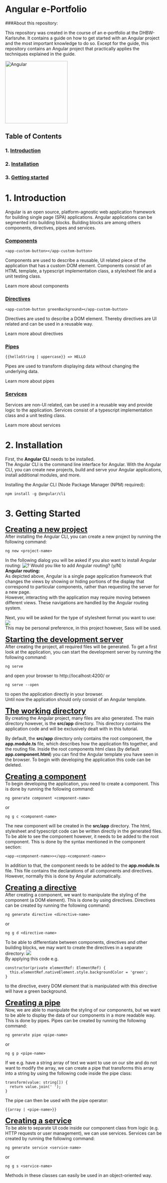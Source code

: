 # Angular e-Portfolio

###About this repository:

This repository was created in the course of an e-portfolio at the DHBW-Karlsruhe. It contains a guide on how to get started with an Angular project and the most important knowledge to do so. Except for the guide, this repository contains an Angular project that practically applies the techniques explained in the guide.

<img src="images/angular.png" alt="Angular" width=200px>

## Table of Contents

### 1. [Introduction](#introduction)
### 2. [Installation](#installation)
### 3. [Getting started](#getting-started)
<a name="introduction"></a>
# 1. Introduction
Angular is an open source, platform-agnostic web application framework for building single page (SPA) applications. Angular applications can be segmented into building blocks. Building blocks are among others components, directives, pipes and services.
### <u>Components</u>
    <app-custom-button></app-custom-button>
Components are used to describe a reusable, UI related piece of the application that has a custom DOM element. Components consist of an HTML template, a typescript implementation class, a stylesheet file and a unit testing class.

Learn more about components
### <u>Directives</u>
    <app-custom-button greenBackground></app-custom-button>
Directives are used to describe a DOM element. Thereby directives are UI related and can be used in a reusable way.

Learn more about directives
### <u>Pipes</u>
    {{helloString | uppercase}} => HELLO
Pipes are used to transform displaying data without changing the underlying data.

Learn more about pipes
### <u>Services</u>
Services are non-UI related, can be used in a reusable way and provide logic to the application. Services consist of a typescript implementation class and a unit testing class.

Learn more about services
<a name="installation"></a>
# 2. Installation
First, the <b>Angular CLI</b> needs to be installed. <br>
The Angular CLI is the command line interface for Angular. With the Angular CLI, you can create new projects, build and serve your Angular applications, install additional modules, and more.

Installing the Angular CLI (Node Package Manager (NPM) required):

    npm install -g @angular/cli
<a name="getting-started"></a>
# 3. Getting Started
<u style="font-size:1.5rem;"><b>Creating a new project</b></u><br>
After installing the Angular CLI, you can create a new project by running the following command:
  
    ng new <project-name>

In the following dialog you will be asked if you also want to install Angular routing:
<img src="images/installRouting.png" alt="? Would you like to add Angular routing? (y/N)"/><br>
<b>Angular routing:</b><br>
As depicted above, Angular is a single page application framework that changes the views by showing or hiding portions of the display that correspond to particular components, rather than requesting the server for a new page. <br>
However, interacting with the application may require moving between different views. These navigations are handled by the Angular routing system.<br>

Next, you will be asked for the type of stylesheet format you want to use: <br>
<img src="images/installStylesheet.png"><br>
This may be personal preference, in this project however, Sass will be used.

<u style="font-size:1.5rem;"><b>Starting the development server</b></u><br>
After creating the project, all required files will be generated. To get a first look at the application, you can start the development server by running the following command: <br>

    ng serve
and open your browser to http://localhost:4200/ or

    ng serve --open
to open the application directly in your browser. <br>
Until now the application should only consist of an Angular template.

<u style="font-size:1.5rem;"><b>The working directory</b></u><br>
By creating the Angular project, many files are also generated. The main directory however, is the <b>src/app</b> directory. This directory contains the application code and will be exclusively dealt with in this tutorial.

By default, the <b>src/app</b> directory only contains the root component, the <b>app.module.ts</b> file, which describes how the application fits together, and the routing file.
Inside the root components html class (by default <b>app.component.html</b>) you can find the Angular template you have seen in the browser. To begin with developing the application this code can be deleted.

<u style="font-size:1.5rem;"><b>Creating a component</b></u><br>
To begin developing the application, you need to create a component. This is done by running the following command:

    ng generate component <component-name>
or

    ng g c <component-name>
The new component will be created in the <b>src/app</b> directory.
The html, stylesheet and typescript code can be written directly in the generated files. To be able to see the component however, it needs to be added to the root component. This is done by the syntax mentioned in the component section:

    <app-<component-name>></app-<component-name>>
In addition to that, the component needs to be added to the <b>app.module.ts</b> file. This file contains the declarations of all components and directives. However, normally this is done by Angular automatically.

<u style="font-size:1.5rem;"><b>Creating a directive</b></u><br>
After creating a component, we want to manipulate the styling of the component (a DOM element). This is done by using directives. Directives can be created by running the following command:

    ng generate directive <directive-name>
or

    ng g d <directive-name>
To be able to differentiate between components, directives and other building blocks, we may want to create the directives in a separate directory:
<img src="images/createDirective.png"><br>
By applying this code e.g.

    constructor(private elementRef: ElementRef) {
      this.elementRef.nativeElement.style.backgroundColor = 'green';
    }
to the directive, every DOM element that is manipulated with this directive will have a green background.

<u style="font-size:1.5rem;"><b>Creating a pipe</b></u><br>
Now, we are able to manipulate the styling of our components, but we want to be able to display the data of our components in a more readable way. This is done by pipes. Pipes can be created by running the following command:

    ng generate pipe <pipe-name>
or

    ng g p <pipe-name>
If we e.g. have a string array of text we want to use on our site and do not want to modify the array, we can create a pipe that transforms this array into a string by using the following code inside the pipe class:

    transform(value: string[]) {
      return value.join(' ');
    }
The pipe can then be used with the pipe operator:

    {{array | <pipe-name>}}
<u style="font-size:1.5rem;"><b>Creating a service</b></u><br>
To be able to separate UI code inside our component class from logic (e.g. HTTP requests or user management), we can use services. Services can be created by running the following command:

    ng generate service <service-name>
or

    ng g s <service-name>
Methods in these classes can easily be used in an object-oriented way.
